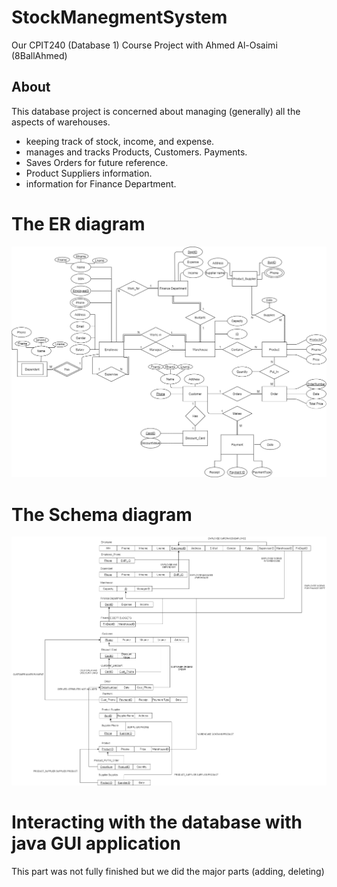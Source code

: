 # StockManegmentSystem
Our CPIT240 (Database 1) Course Project with Ahmed Al-Osaimi (8BallAhmed)

## About
This database project is concerned about managing (generally) all the aspects of warehouses.
- keeping track of stock, income, and expense. 
- manages and tracks Products, Customers. Payments.
- Saves Orders for future reference.
- Product Suppliers information. 
- information for Finance Department.

# The ER diagram
![Screenshot](ER.png)

# The Schema diagram
![Screenshot](Schema.png)

# Interacting with the database with java GUI application
This part was not fully finished but we did the major parts (adding, deleting)

